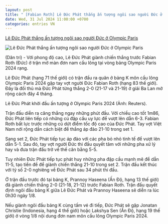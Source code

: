 ```yaml
---
layout: post
title: " [Fabian Roth] Lê Đức Phát thắng ấn tượng ngôi sao người Đức ở Olympic Paris"
date: Wed, 31 Jul 2024 11:00:00 +0700
categories: entries VN
---
```

[Lê Đức Phát thắng ấn tượng ngôi sao người Đức ở Olympic Paris](https://dantri.com.vn/the-thao/le-duc-phat-thang-an-tuong-ngoi-sao-nguoi-duc-o-olympic-paris-20240731051607560.htm)

![Lê Đức Phát thắng ấn tượng ngôi sao người Đức ở Olympic Paris](https://cdn1.dantri.com.vn/opGCz-jzE9LKEqXGgTEQloLML-o=/zoom/1200_630/2024/07/31/leducphat-crop-1722377688089.jpeg)

(Dân trí) - Với phong độ cao, Lê Đức Phát giành chiến thắng trước Fabian Roth (Đức) ở trận mở màn đơn nam cầu lông tại vòng bảng Olympic Paris 2024 rạng.

Lê Đức Phát (hạng 71 thế giới) có trận đấu ra quân ở bảng K môn cầu lông Olympic Paris 2024 gặp tay vợt người Đức Fabian Roth (hạng 83 thế giới). Đây là đối thủ mà Đức Phát từng thắng 2-0 (21-17 và 21-19) ở giải Ba Lan mở rộng cách đây 4 tháng.

Lê Đức Phát khởi đầu ấn tượng ở Olympic Paris 2024 (Ảnh: Reuters).

Trận đấu diễn ra căng thẳng ngay những phút đầu. Với chiều cao tốt 1m86, Đức Phát liên tiếp có những cú đập cầu uy lực để vượt lên dẫn 6-3. Fabian Roth bất lực trước những cú dứt điểm tốc độ cao của Đức Phát. Tay vợt Việt Nam nới rộng dần cách biệt để thắng áp đảo 21-10 trong set 1.

Sang set 2, Đức Phát tiếp tục áp đảo với các pha bỏ nhỏ tinh tế để vượt lên dẫn 5-1. Sau đó, tay vợt người Đức thi đấu quyết tâm với những pha xử lý hay và đưa trận đấu trở về thế cân bằng 5-5.

Tuy nhiên Đức Phát tiếp tục phát huy những pha đập cầu mạnh mẽ để dẫn 11-5, tạo tiền đề để giành chiến thắng 21-10 trong set 2. Trận đấu kết thúc với tỷ số 2-0 nghiêng về Đức Phát sau 34 phút thi đấu.

Ở trận đấu trước đó tại bảng K, Prannoy Haseena (Ấn Độ, hạng 13 thế giới) đã giành chiến thắng 2-0 (21-18, 21-12) trước Fabian Roth. Trận đấu quyết định ngôi đầu bảng K giữa Lê Đức Phát và Prannoy Haseena sẽ diễn ra lúc 0h30 ngày 1/8.

Nếu giành ngôi đầu bảng K cùng tấm vé đi tiếp, Đức Phát sẽ gặp Jonatan Christie (Indonesia, hạng 4 thế giới) hoặc Lakshya Sen (Ấn Độ, hạng 19 thế giới) ở vòng 1/8 nội dung đơn nam môn cầu lông Olympic Paris 2024.

